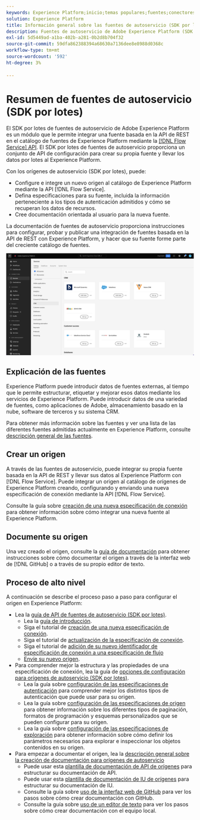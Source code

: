 ```yaml
---
keywords: Experience Platform;inicio;temas populares;fuentes;conectores;conectores de origen;sdk de fuentes;sdk;SDK
solution: Experience Platform
title: Información general sobre las fuentes de autoservicio (SDK por lotes)
description: Fuentes de autoservicio de Adobe Experience Platform (SDK por lotes) es un conjunto de API de configuración que le permiten integrar una fuente basada en la API de REST mediante la API de Flow Service para llevar los datos al Experience Platform.
exl-id: 5d5449ad-a1ba-402b-a281-0b2d8b704f32
source-git-commit: 59dfa862388394a68630a7136dee8e8988d0368c
workflow-type: tm+mt
source-wordcount: '592'
ht-degree: 3%

---
```


# Resumen de fuentes de autoservicio (SDK por lotes)

El SDK por lotes de fuentes de autoservicio de Adobe Experience Platform es un módulo que le permite integrar una fuente basada en la API de REST en el catálogo de fuentes de Experience Platform mediante la [[!DNL Flow Service] API](https://www.adobe.io/experience-platform-apis/references/flow-service/). El SDK por lotes de fuentes de autoservicio proporciona un conjunto de API de configuración para crear su propia fuente y llevar los datos por lotes al Experience Platform.

Con los orígenes de autoservicio (SDK por lotes), puede:

* Configure e integre un nuevo origen al catálogo de Experience Platform mediante la API [!DNL Flow Service].
* Defina especificaciones para su fuente, incluida la información perteneciente a los tipos de autenticación admitidos y cómo se recuperan los datos de recursos.
* Cree documentación orientada al usuario para la nueva fuente.

La documentación de fuentes de autoservicio proporciona instrucciones para configurar, probar y publicar una integración de fuentes basada en la API de REST con Experience Platform, y hacer que su fuente forme parte del creciente catálogo de fuentes.

![catálogo](./assets/catalog.png)

## Explicación de las fuentes

Experience Platform puede introducir datos de fuentes externas, al tiempo que le permite estructurar, etiquetar y mejorar esos datos mediante los servicios de Experience Platform. Puede introducir datos de una variedad de fuentes, como aplicaciones de Adobe, almacenamiento basado en la nube, software de terceros y su sistema CRM.

Para obtener más información sobre las fuentes y ver una lista de las diferentes fuentes admitidas actualmente en Experience Platform, consulte [descripción general de las fuentes](../home.md).

## Crear un origen

A través de las fuentes de autoservicio, puede integrar su propia fuente basada en la API de REST y llevar sus datos al Experience Platform con [!DNL Flow Service]. Puede integrar un origen al catálogo de orígenes de Experience Platform creando, configurando y enviando una nueva especificación de conexión mediante la API [!DNL Flow Service].

Consulte la guía sobre [creación de una nueva especificación de conexión](./api/api-overview.md) para obtener información sobre cómo integrar una nueva fuente al Experience Platform.

## Documente su origen

Una vez creado el origen, consulte la [guía de documentación](./documentation/doc-overview.md) para obtener instrucciones sobre cómo documentar el origen a través de la interfaz web de [!DNL GitHub] o a través de su propio editor de texto.

## Proceso de alto nivel

A continuación se describe el proceso paso a paso para configurar el origen en Experience Platform:

* Lea la [guía de API de fuentes de autoservicio (SDK por lotes)](./api/api-overview.md).
   * Lea la [guía de introducción](./api/getting-started.md).
   * Siga el tutorial de [creación de una nueva especificación de conexión](./api/create.md).
   * Siga el tutorial de [actualización de la especificación de conexión](./api/update-connection-specs.md).
   * Siga el tutorial de [adición de su nuevo identificador de especificación de conexión a una especificación de flujo](./api/update-flow-specs.md)
   * [Envíe su nuevo origen](./api/submit.md).
* Para comprender mejor la estructura y las propiedades de una especificación de conexión, lea la guía de [opciones de configuración para orígenes de autoservicio (SDK por lotes)](./config/config.md).
   * Lea la guía sobre [configuración de las especificaciones de autenticación](./config/authspec.md) para comprender mejor los distintos tipos de autenticación que puede usar para su origen.
   * Lea la guía sobre [configuración de las especificaciones de origen](./config/sourcespec.md) para obtener información sobre los diferentes tipos de paginación, formatos de programación y esquemas personalizados que se pueden configurar para su origen.
   * Lea la guía sobre [configuración de las especificaciones de exploración](./config/explorespec.md) para obtener información sobre cómo definir los parámetros necesarios para explorar e inspeccionar los objetos contenidos en su origen.
* Para empezar a documentar el origen, lea la [descripción general sobre la creación de documentación para orígenes de autoservicio](./documentation/doc-overview.md)
   * Puede usar esta [plantilla de documentación de API de orígenes](./documentation/template.md) para estructurar su documentación de API.
   * Puede usar esta [plantilla de documentación de IU de orígenes](./documentation/ui-template.md) para estructurar su documentación de IU.
   * Consulte la guía sobre [uso de la interfaz web de GitHub](./documentation/github.md) para ver los pasos sobre cómo crear documentación con GitHub.
   * Consulte la guía sobre [uso de un editor de texto](./documentation/text-editor.md) para ver los pasos sobre cómo crear documentación con el equipo local.
